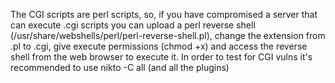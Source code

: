 The CGI scripts are perl scripts, so, if you have compromised a server that can execute .cgi scripts you can upload a perl reverse shell (/usr/share/webshells/perl/perl-reverse-shell.pl), change the extension from .pl to .cgi, give execute permissions (chmod +x) and access the reverse shell from the web browser to execute it.
In order to test for CGI vulns it's recommended to use nikto -C all (and all the plugins)